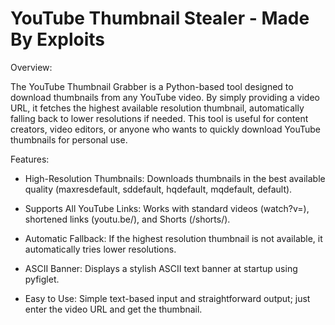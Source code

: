 # YouTube Thumbnail Stealer - Made By Exploits

Overview:

The YouTube Thumbnail Grabber is a Python-based tool designed to download thumbnails from any YouTube video. By simply providing a video URL, it fetches the highest available resolution thumbnail, automatically falling back to lower resolutions if needed. This tool is useful for content creators, video editors, or anyone who wants to quickly download YouTube thumbnails for personal use.

Features:

- High-Resolution Thumbnails: Downloads thumbnails in the best available quality (maxresdefault, sddefault, hqdefault, mqdefault, default).

- Supports All YouTube Links: Works with standard videos (watch?v=), shortened links (youtu.be/), and Shorts (/shorts/).

- Automatic Fallback: If the highest resolution thumbnail is not available, it automatically tries lower resolutions.

- ASCII Banner: Displays a stylish ASCII text banner at startup using pyfiglet.

- Easy to Use: Simple text-based input and straightforward output; just enter the video URL and get the thumbnail.
